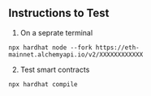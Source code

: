 ## Instructions to Test
1. On a  seprate terminal 
```
npx hardhat node --fork https://eth-mainnet.alchemyapi.io/v2/XXXXXXXXXXXX
``` 
2. Test smart contracts
```
npx hardhat compile 
```
